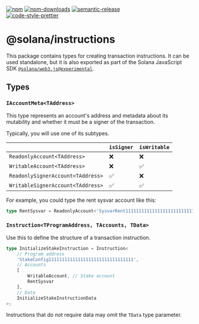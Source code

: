 [![npm][npm-image]][npm-url]
[![npm-downloads][npm-downloads-image]][npm-url]
[![semantic-release][semantic-release-image]][semantic-release-url]
<br />
[![code-style-prettier][code-style-prettier-image]][code-style-prettier-url]

[code-style-prettier-image]: https://img.shields.io/badge/code_style-prettier-ff69b4.svg?style=flat-square
[code-style-prettier-url]: https://github.com/prettier/prettier
[npm-downloads-image]: https://img.shields.io/npm/dm/@solana/instructions/experimental.svg?style=flat
[npm-image]: https://img.shields.io/npm/v/@solana/instructions/experimental.svg?style=flat
[npm-url]: https://www.npmjs.com/package/@solana/instructions/v/experimental
[semantic-release-image]: https://img.shields.io/badge/%20%20%F0%9F%93%A6%F0%9F%9A%80-semantic--release-e10079.svg
[semantic-release-url]: https://github.com/semantic-release/semantic-release

# @solana/instructions

This package contains types for creating transaction instructions. It can be used standalone, but it is also exported as part of the Solana JavaScript SDK [`@solana/web3.js@experimental`](https://github.com/solana-labs/solana-web3.js/tree/master/packages/library).

## Types

### `IAccountMeta<TAddress>`

This type represents an account's address and metadata about its mutability and whether it must be a signer of the transaction.

Typically, you will use one of its subtypes.

|                                   | `isSigner` | `isWritable` |
| --------------------------------- | ---------- | ------------ |
| `ReadonlyAccount<TAddress>`       | &#x274c;   | &#x274c;     |
| `WritableAccount<TAddress>`       | &#x274c;   | &#x2705;     |
| `ReadonlySignerAccount<TAddress>` | &#x2705;   | &#x274c;     |
| `WritableSignerAccount<TAddress>` | &#x2705;   | &#x2705;     |

For example, you could type the rent sysvar account like this:

```ts
type RentSysvar = ReadonlyAccount<'SysvarRent111111111111111111111111111111111'>;
```

### `Instruction<TProgramAddress, TAccounts, TData>`

Use this to define the structure of a transaction instruction.

```ts
type InitializeStakeInstruction = Instruction<
    // Program address
    'StakeConfig11111111111111111111111111111111',
    // Accounts
    [
        WritableAccount, // Stake account
        RentSysvar
    ],
    // Data
    InitializeStakeInstructionData
>;
```

Instructions that do not require data may omit the `TData` type parameter.
